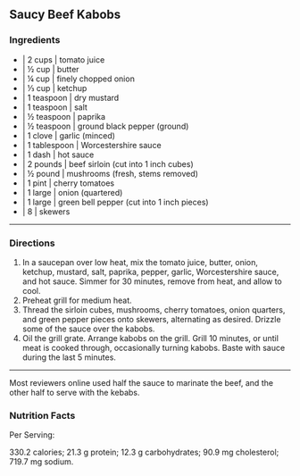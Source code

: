 ## Saucy Beef Kabobs

### Ingredients

* | 2 cups       | tomato juice
* | ½ cup        | butter
* | ¼ cup        | finely chopped onion
* | ⅓ cup        | ketchup
* | 1 teaspoon   | dry mustard
* | 1 teaspoon   | salt
* | ½ teaspoon   | paprika
* | ½ teaspoon   | ground black pepper (ground)
* | 1 clove      | garlic (minced)
* | 1 tablespoon | Worcestershire sauce
* | 1 dash       | hot sauce
* | 2 pounds     | beef sirloin (cut into 1 inch cubes)
* | ½ pound      | mushrooms (fresh, stems removed)
* | 1 pint       | cherry tomatoes
* | 1 large      | onion (quartered)
* | 1 large      | green bell pepper (cut into 1 inch pieces)
* | 8            | skewers

---

### Directions

1. In a saucepan over low heat, mix the tomato juice, butter, onion, ketchup, mustard, salt, paprika, pepper, garlic, Worcestershire sauce, and hot sauce. Simmer for 30 minutes, remove from heat, and allow to cool.
1. Preheat grill for medium heat.
1. Thread the sirloin cubes, mushrooms, cherry tomatoes, onion quarters, and green pepper pieces onto skewers, alternating as desired. Drizzle some of the sauce over the kabobs.
1. Oil the grill grate. Arrange kabobs on the grill. Grill 10 minutes, or until meat is cooked through, occasionally turning kabobs. Baste with sauce during the last 5 minutes.

---

Most reviewers online used half the sauce to marinate the beef, and the other
half to serve with the kebabs.

### Nutrition Facts

Per Serving:

330.2 calories; 21.3 g protein; 12.3 g carbohydrates; 90.9 mg cholesterol; 719.7 mg sodium.

